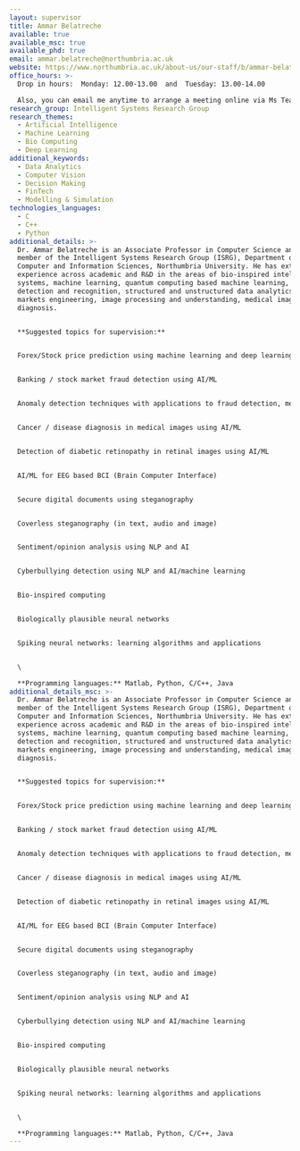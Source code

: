 ```yaml
---
layout: supervisor
title: Ammar Belatreche
available: true
available_msc: true
available_phd: true
email: ammar.belatreche@northumbria.ac.uk
website: https://www.northumbria.ac.uk/about-us/our-staff/b/ammar-belatreche/
office_hours: >-
  Drop in hours:  Monday: 12.00-13.00  and  Tuesday: 13.00-14.00

  Also, you can email me anytime to arrange a meeting online via Ms Teams or in person (my office is: ELB 205). 
research_group: Intelligent Systems Research Group
research_themes:
  - Artificial Intelligence
  - Machine Learning
  - Bio Computing
  - Deep Learning
additional_keywords:
  - Data Analytics
  - Computer Vision
  - Decision Making
  - FinTech
  - Modelling & Simulation
technologies_languages:
  - C
  - C++
  - Python
additional_details: >-
  Dr. Ammar Belatreche is an Associate Professor in Computer Science and is a
  member of the Intelligent Systems Research Group (ISRG), Department of
  Computer and Information Sciences, Northumbria University. He has extensive
  experience across academic and R&D in the areas of bio-inspired intelligent
  systems, machine learning, quantum computing based machine learning, face
  detection and recognition, structured and unstructured data analytics, capital
  markets engineering, image processing and understanding, medical imaging
  diagnosis. 


  **Suggested topics for supervision:**


  Forex/Stock price prediction using machine learning and deep learning


  Banking / stock market fraud detection using AI/ML  


  Anomaly detection techniques with applications to fraud detection, medical diagnosis, video surveillance, intrusion detection, etc.


  Cancer / disease diagnosis in medical images using AI/ML


  Detection of diabetic retinopathy in retinal images using AI/ML 


  AI/ML for EEG based BCI (Brain Computer Interface)


  Secure digital documents using steganography


  Coverless steganography (in text, audio and image)  


  Sentiment/opinion analysis using NLP and AI


  Cyberbullying detection using NLP and AI/machine learning 


  Bio-inspired computing


  Biologically plausible neural networks


  Spiking neural networks: learning algorithms and applications


  \

  **Programming languages:** Matlab, Python, C/C++, Java
additional_details_msc: >-
  Dr. Ammar Belatreche is an Associate Professor in Computer Science and is a
  member of the Intelligent Systems Research Group (ISRG), Department of
  Computer and Information Sciences, Northumbria University. He has extensive
  experience across academic and R&D in the areas of bio-inspired intelligent
  systems, machine learning, quantum computing based machine learning, face
  detection and recognition, structured and unstructured data analytics, capital
  markets engineering, image processing and understanding, medical imaging
  diagnosis. 


  **Suggested topics for supervision:**


  Forex/Stock price prediction using machine learning and deep learning


  Banking / stock market fraud detection using AI/ML  


  Anomaly detection techniques with applications to fraud detection, medical diagnosis, video surveillance, intrusion detection, etc.


  Cancer / disease diagnosis in medical images using AI/ML


  Detection of diabetic retinopathy in retinal images using AI/ML 


  AI/ML for EEG based BCI (Brain Computer Interface)


  Secure digital documents using steganography


  Coverless steganography (in text, audio and image)  


  Sentiment/opinion analysis using NLP and AI


  Cyberbullying detection using NLP and AI/machine learning 


  Bio-inspired computing


  Biologically plausible neural networks


  Spiking neural networks: learning algorithms and applications


  \

  **Programming languages:** Matlab, Python, C/C++, Java
---
```

